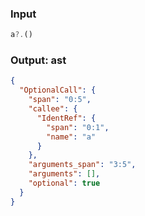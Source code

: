 ### Input
```js parse:expr
a?.()
```

### Output: ast
```json
{
  "OptionalCall": {
    "span": "0:5",
    "callee": {
      "IdentRef": {
        "span": "0:1",
        "name": "a"
      }
    },
    "arguments_span": "3:5",
    "arguments": [],
    "optional": true
  }
}
```
